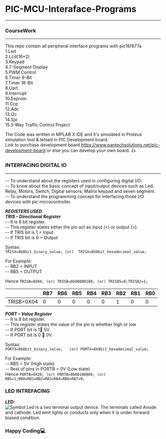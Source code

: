 # PIC-MCU-Interaface-Programs
------------------------------
### CourseWork
--------------
This repo contain all peripheral interface programs with pic16f877a\
1.Led\
2.Lcd(16*2)\
3.Keypad\
4.7-Segment Display\
5.PWM Control\
6.Timer 8-Bit\
7.Timer 16-Bit\
8.Uart\
9.Interrupt\
10.Eeprom\
11.Ccp\
12.Adc\
13.I2c\
14.Spi\
15.3-Way Traffic Control Project

The Code was written in MPLAB X IDE and it's simulated in Proteus simulation tool & tetsed in PIC Development board.\
Link to purchase development board https://www.pantechsolutions.net/pic-development-board or else you can develop your own board.
:+1:

### INTERFACING DIGITAL IO
-------------------------------
-- To understand about the registers used in configuring digital I/O.\
-- To know about the basic concept of input/output devices such as Led, Relay, Motors, Switch, Digital sensors, Matrix keypad and seven segment.\
-- To understand the programming concept for interfacing those I/O devices with pic microcontroller.

***REGISTERS USED***:\
***TRIS – Directional Register***\
-- It is 8 bit register. \
-- This register states either the pin act as input (<) or output (>).\
-- If TRIS bit is 1 = Input\
-- If TRIS bit is 0 = Output

Syntax:\
`
TRISX=0b8bit_binary_value; (or) 
TRISX=0X8bit_hexadecimal_value;
`

For Example:\
-- RB2 = INPUT\
-- RB5 = OUTPUT

Hence 
`TRISB=0X04; (or) TRISB=0b00000100; (or) TRISB5=0;TRISB2=1;`

|  | RB7 | RB6 | RB5 | RB4 | RB3 | RB2 | RB1 | RB0 |
| ----------- | ----------- | ----------- | ----------- | ----------- | ----------- | ----------- | ----------- | ----------- |
| TRISB=0X04 | 0 | 0 | 0 | 0 | 0 | 1 | 0 | 0 |

***PORT – Value Register***\
-- It is 8 bit register.\
-- This register states the value of the pin is whether high or low\
-- If PORT bit is 1 5V.\
-- If PORT bit is 0  0V.

Syntax:\
`PORTX=0b8bit_binary_value;   (or) PORTX=0X8bit_hexadecimal_value;`

For Example:\
-- RB5 = 5V (High state)\
-- Rest of pins in PORTB = 0V (Low state)\
Hence
`PORTB=0X20; (or) PORTB=0b00100000; (or) RB5=1;RB0=RB1=RB2=RB3=RB4=RB6=RB7=0;`

### LED INTREFACING
***LED:***\
![Symbol]()
Led is a two terminal output device. The terminals called Anode and cathode. Led emit lights or conducts only when it is under forward biased condition.


### Happy Coding:computer:

